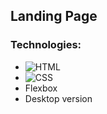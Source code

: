 ## Landing Page

### Technologies:
+ ![HTML](https://img.shields.io/badge/HTML-blue?style=for-the-badge&logo=html5&logoColor=white)
+ ![CSS](https://img.shields.io/badge/CSS-orange?&style=for-the-badge&logo=css3&logoColor=white)
+ Flexbox
+ Desktop version
